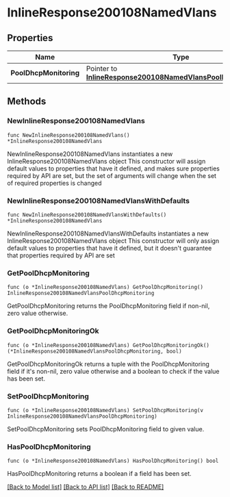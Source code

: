 # InlineResponse200108NamedVlans

## Properties

Name | Type | Description | Notes
------------ | ------------- | ------------- | -------------
**PoolDhcpMonitoring** | Pointer to [**InlineResponse200108NamedVlansPoolDhcpMonitoring**](InlineResponse200108NamedVlansPoolDhcpMonitoring.md) |  | [optional] 

## Methods

### NewInlineResponse200108NamedVlans

`func NewInlineResponse200108NamedVlans() *InlineResponse200108NamedVlans`

NewInlineResponse200108NamedVlans instantiates a new InlineResponse200108NamedVlans object
This constructor will assign default values to properties that have it defined,
and makes sure properties required by API are set, but the set of arguments
will change when the set of required properties is changed

### NewInlineResponse200108NamedVlansWithDefaults

`func NewInlineResponse200108NamedVlansWithDefaults() *InlineResponse200108NamedVlans`

NewInlineResponse200108NamedVlansWithDefaults instantiates a new InlineResponse200108NamedVlans object
This constructor will only assign default values to properties that have it defined,
but it doesn't guarantee that properties required by API are set

### GetPoolDhcpMonitoring

`func (o *InlineResponse200108NamedVlans) GetPoolDhcpMonitoring() InlineResponse200108NamedVlansPoolDhcpMonitoring`

GetPoolDhcpMonitoring returns the PoolDhcpMonitoring field if non-nil, zero value otherwise.

### GetPoolDhcpMonitoringOk

`func (o *InlineResponse200108NamedVlans) GetPoolDhcpMonitoringOk() (*InlineResponse200108NamedVlansPoolDhcpMonitoring, bool)`

GetPoolDhcpMonitoringOk returns a tuple with the PoolDhcpMonitoring field if it's non-nil, zero value otherwise
and a boolean to check if the value has been set.

### SetPoolDhcpMonitoring

`func (o *InlineResponse200108NamedVlans) SetPoolDhcpMonitoring(v InlineResponse200108NamedVlansPoolDhcpMonitoring)`

SetPoolDhcpMonitoring sets PoolDhcpMonitoring field to given value.

### HasPoolDhcpMonitoring

`func (o *InlineResponse200108NamedVlans) HasPoolDhcpMonitoring() bool`

HasPoolDhcpMonitoring returns a boolean if a field has been set.


[[Back to Model list]](../README.md#documentation-for-models) [[Back to API list]](../README.md#documentation-for-api-endpoints) [[Back to README]](../README.md)


